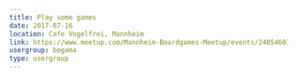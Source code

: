 ```yaml
---
title: Play some games
date: 2017-07-16
location: Cafe Vogelfrei, Mannheim
link: https://www.meetup.com/Mannheim-Boardgames-Meetup/events/240546016/
usergroup: bogama
type: usergroup
---
```

